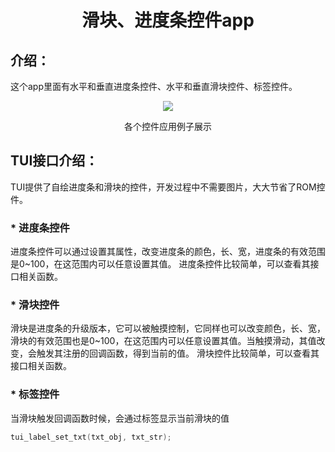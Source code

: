 <h1 align="center"> 滑块、进度条控件app </h1>

## 介绍：
这个app里面有水平和垂直进度条控件、水平和垂直滑块控件、标签控件。

<p align="center">
<img src="https://s1.imagehub.cc/images/2022/06/16/bar.gif">
</p>
<p align="center">
各个控件应用例子展示
</p>

## TUI接口介绍：
TUI提供了自绘进度条和滑块的控件，开发过程中不需要图片，大大节省了ROM控件。

### * 进度条控件
进度条控件可以通过设置其属性，改变进度条的颜色，长、宽，进度条的有效范围是0~100，在这范围内可以任意设置其值。
进度条控件比较简单，可以查看其接口相关函数。

### * 滑块控件
滑块是进度条的升级版本，它可以被触摸控制，它同样也可以改变颜色，长、宽，滑块的有效范围也是0~100，在这范围内可以任意设置其值。当触摸滑动，其值改变，会触发其注册的回调函数，得到当前的值。
滑块控件比较简单，可以查看其接口相关函数。

### * 标签控件
当滑块触发回调函数时候，会通过标签显示当前滑块的值
``` c
tui_label_set_txt(txt_obj, txt_str);
```


